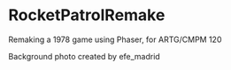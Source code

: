 # RocketPatrolRemake
Remaking a 1978 game using Phaser, for ARTG/CMPM 120

Background photo created by efe_madrid
